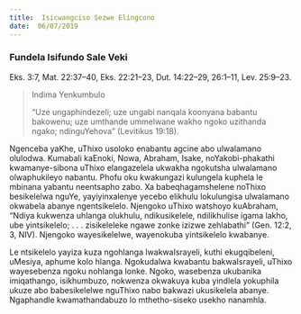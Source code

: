 ```yaml
---
title:  Isicwangciso Sezwe Elingcono
date:  06/07/2019
---
```


### Fundela Isifundo Sale Veki
Eks. 3:7, Mat. 22:37–40, Eks. 22:21–23, Dut. 14:22–29, 26:1–11, Lev. 25:9–23.

> <p>Indima Yenkumbulo</p>
> “Uze ungaphindezeli; uze ungabi nanqala koonyana babantu bakowenu; uze umthande ummelwane wakho ngoko uzithanda ngako; ndinguYehova” (Levitikus 19:18).

Ngenceba yaKhe, uThixo usoloko enabantu agcine abo ulwalamano olulodwa. Kumabali kaEnoki, Nowa, Abraham, Isake, noYakobi-phakathi kwamanye-sibona uThixo elangazelela ukwakha ngokutsha ulwalamano olwaphukileyo nabantu. Phofu oku kwakungazi kulungela kuphela le mbinana yabantu neentsapho zabo. Xa babeqhagamshelene noThixo besikelelwa nguYe, yayiyinxalenye yecebo elikhulu lokulungisa ulwalamano okwabela abanye ngentsikelelo. Njengoko uThixo watshoyo kuAbraham, “Ndiya kukwenza uhlanga olukhulu, ndikusikelele, ndilikhulise igama lakho, ube yintsikelelo; . . . zisikeleleke ngawe zonke izizwe zehlabathi” (Gen. 12:2, 3, NIV). Njengoko wayesikelelwe, wayenokuba yintsikelelo kwabanye.

Le ntsikelelo yayiza kuza ngohlanga lwakwaIsrayeli, kuthi ekugqibeleni, uMesiya, aphume kolo hlanga. Ngokudalwa kwabantu bakwaIsrayeli, uThixo wayesebenza ngoku nohlanga lonke. Ngoko, wasebenza ukubanika imiqathango, isikhumbuzo, nokwenza okwakuya kuba yindlela yokuphila ukuze abo babesikelelwe nguThixo nabo bakwazi ukusikelela abanye.  Ngaphandle kwamathandabuzo lo mthetho-siseko usekho nanamhla.